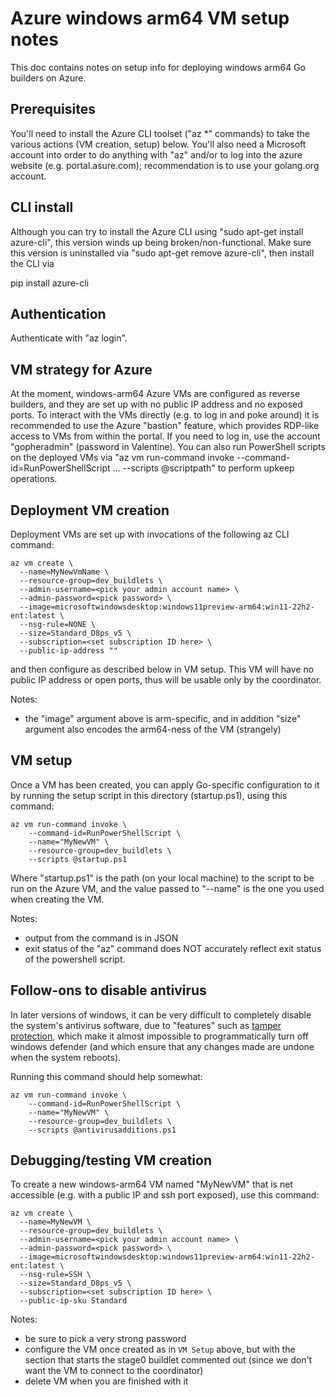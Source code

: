 <!---
# Copyright 2022 The Go Authors. All rights reserved.
# Use of this source code is governed by a BSD-style
# license that can be found in the LICENSE file.
-->

# Azure windows arm64 VM setup notes

This doc contains notes on setup info for deploying windows arm64 Go builders on Azure.

## Prerequisites

You'll need to install the Azure CLI toolset ("az *" commands) to take the various actions (VM creation, setup) below.  You'll also need a Microsoft account into order to do anything with "az" and/or to log into the azure website (e.g. portal.asure.com); recommendation is to use your golang.org account.

## CLI install

Although you can try to install the Azure CLI using "sudo apt-get install azure-cli", this version winds up being broken/non-functional.  Make sure this version is uninstalled via "sudo apt-get remove azure-cli", then install the CLI via

  pip install azure-cli

## Authentication

Authenticate with "az login".

## VM strategy for Azure

At the moment, windows-arm64 Azure VMs are configured as reverse builders, and they are set up with no public IP address and no exposed ports. To interact with the VMs directly (e.g. to log in and poke around) it is recommended to use the Azure "bastion" feature, which provides RDP-like access to VMs from within the portal.  If you need to log in, use the account "gopheradmin" (password in Valentine). You can also run PowerShell scripts on the deployed VMs via "az vm run-command invoke --command-id=RunPowerShellScript ... --scripts @scriptpath" to perform upkeep operations.

## Deployment VM creation

Deployment VMs are set up with invocations of the following az CLI command:

```
az vm create \
  --name=MyNewVmName \
  --resource-group=dev_buildlets \
  --admin-username=<pick your admin account name> \
  --admin-password=<pick password> \
  --image=microsoftwindowsdesktop:windows11preview-arm64:win11-22h2-ent:latest \
  --nsg-rule=NONE \
  --size=Standard_D8ps_v5 \
  --subscription=<set subscription ID here> \
  --public-ip-address ""
```

and then configure as described below in VM setup. This VM will have no public IP address or open ports, thus will be usable only by the coordinator.

Notes:
* the "image" argument above is arm-specific, and in addition "size" argument also encodes the arm64-ness of the VM (strangely)


## VM setup

Once a VM has been created, you can apply Go-specific configuration to it by running the setup script in this directory (startup.ps1), using this command:

```
az vm run-command invoke \
    --command-id=RunPowerShellScript \
    --name="MyNewVM" \
    --resource-group=dev_buildlets \
    --scripts @startup.ps1
```

Where "startup.ps1" is the path (on your local machine) to the script to be run on the Azure VM, and the value passed to "--name" is the one you used when creating the VM.

Notes:

* output from the command is in JSON
* exit status of the "az" command does NOT accurately reflect exit status of the powershell script.

## Follow-ons to disable antivirus

In later versions of windows, it can be very difficult to completely disable the system's antivirus software, due to "features" such as [tamper protection](https://learn.microsoft.com/en-us/microsoft-365/security/defender-endpoint/prevent-changes-to-security-settings-with-tamper-protection?view=o365-worldwide), which make it almost impossible to programmatically turn off windows defender (and which ensure that any changes made are undone when the system reboots).

Running this command should help somewhat:

```
az vm run-command invoke \
    --command-id=RunPowerShellScript \
    --name="MyNewVM" \
    --resource-group=dev_buildlets \
    --scripts @antivirusadditions.ps1
```

## Debugging/testing VM creation

To create a new windows-arm64 VM named "MyNewVM" that is net accessible (e.g. with a public IP and ssh port exposed), use this command:

```
az vm create \
  --name=MyNewVM \
  --resource-group=dev_buildlets \
  --admin-username=<pick your admin account name> \
  --admin-password=<pick password> \
  --image=microsoftwindowsdesktop:windows11preview-arm64:win11-22h2-ent:latest \
  --nsg-rule=SSH \
  --size=Standard_D8ps_v5 \
  --subscription=<set subscription ID here> \
  --public-ip-sku Standard
```

Notes:

* be sure to pick a very strong password
* configure the VM once created as in `VM Setup` above, but with the section that starts the stage0 buildlet commented out (since we don't want the VM to connect to the coordinator)
* delete VM when you are finished with it

